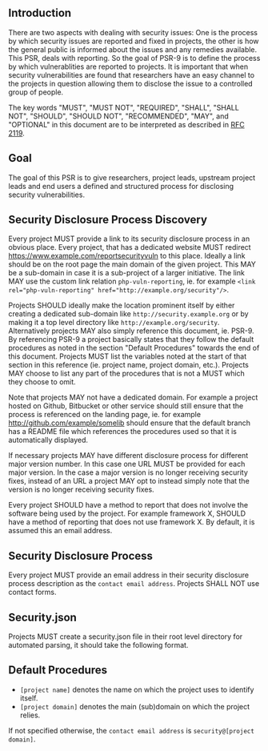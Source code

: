 ## Introduction

There are two aspects with dealing with security issues: One is the process
by which security issues are reported and fixed in projects, the other
is how the general public is informed about the issues and any remedies
available.  This PSR, deals with reporting. So the goal of 
PSR-9 is to define the process by which vulnerablities are reported to projects.
It is important that when security vulnerabilities are found that researchers have an easy
channel to the projects in question allowing them to disclose the issue to a
controlled group of people.

The key words "MUST", "MUST NOT", "REQUIRED", "SHALL", "SHALL NOT", "SHOULD",
"SHOULD NOT", "RECOMMENDED", "MAY", and "OPTIONAL" in this document are to be
interpreted as described in [RFC 2119][].

[RFC 2119]: http://tools.ietf.org/html/rfc2119

## Goal

The goal of this PSR is to give researchers, project leads, upstream project
leads and end users a defined and structured process for disclosing security
vulnerabilities.

## Security Disclosure Process Discovery

Every project MUST provide a link to its security disclosure process in
an obvious place. Every project, that has a dedicated website MUST redirect 
https://www.example.com/reportsecurityvuln to this place. 
Ideally a link should be on the root page the main domain of
the given project. This MAY be a sub-domain in case it is a sub-project of a
larger initiative. The link MAY use the custom link relation
``php-vuln-reporting``, ie. for example
``<link rel="php-vuln-reporting" href="http://example.org/security"/>``.

Projects SHOULD ideally make the location prominent itself
by either creating a dedicated sub-domain like ``http://security.example.org``
or by making it a top level directory like ``http://example.org/security``.
Alternatively projects MAY also simply reference this document, ie. PSR-9.
By referencing PSR-9 a project basically states that they follow the
default procedures as noted in the section "Default Procedures" towards
the end of this document. Projects MUST list the variables noted at the start
of that section in this reference (ie. project name, project domain, etc.).
Projects MAY choose to list any part of the procedures that is not a MUST
which they choose to omit.

Note that projects MAY not have a dedicated domain. For example a project
hosted on Github, Bitbucket or other service should still ensure that the
process is referenced on the landing page, ie. for example
http://github.com/example/somelib should ensure that the default branch
has a README file which references the procedures used so that it is
automatically displayed.

If necessary projects MAY have different disclosure process
for different major version number. In this case one URL MUST be provided
for each major version. In the case a major version is no longer receiving
security fixes, instead of an URL a project MAY opt to instead simply
note that the version is no longer receiving security fixes.

Every project SHOULD have a method to report that does not involve the software being used by the project. 
For example framework X, SHOULD have a method of reporting that does not use framework X.  By default, it is assumed this an email address. 

## Security Disclosure Process

Every project MUST provide an email address in their security disclosure
process description as the ``contact email address``. Projects SHALL NOT
use contact forms.


## Security.json
Projects MUST create a security.json file in their root level directory for automated parsing, it should take the following format. 


## Default Procedures

* ``[project name]`` denotes the name on which the project uses to identify itself.
* ``[project domain]`` denotes the main (sub)domain on which the project relies.

If not specified otherwise, the ``contact email address`` is ``security@[project domain]``.

